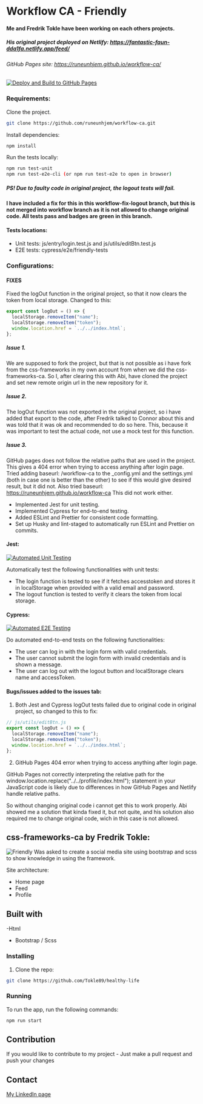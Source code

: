 # Workflow CA - Friendly

#### Me and Fredrik Tokle have been working on each others projects.

##### His original project deployed on Netlify: https://fantastic-faun-dda1fa.netlify.app/feed/

###### GitHub Pages site: https://runeunhjem.github.io/workflow-ca/

[![Deploy and Build to GitHub Pages](https://github.com/runeunhjem/workflow-ca/actions/workflows/deploy.yml/badge.svg)](https://github.com/runeunhjem/workflow-ca/actions/workflows/deploy.yml)

### Requirements:

Clone the project.

```bash
git clone https://github.com/runeunhjem/workflow-ca.git
```

Install dependencies:

```bash
npm install
```

Run the tests locally:

```bash
npm run test-unit
npm run test-e2e-cli (or npm run test-e2e to open in browser)
```

##### PS! Due to faulty code in original project, the logout tests will fail.

<b> I have included a fix for this in this workflow-fix-logout branch,
but this is not merged into workflow branch as it is not allowed to change original code. All tests pass and badges are green in this branch.</b>

#### Tests locations:

- Unit tests: js/entry/login.test.js and js/utils/editBtn.test.js
- E2E tests: cypress/e2e/friendly-tests

### Configurations:

#### FIXES

Fixed the logOut function in the original project, so that it now clears the token from local storage.
Changed to this:

```javascript
export const logOut = () => {
  localStorage.removeItem("name");
  localStorage.removeItem("token");
  window.location.href = `../../index.html`;
};
```

##### Issue 1.

We are supposed to fork the project, but that is not possible as i have fork from the css-frameworks in my own account from when we did the css-frameworks-ca.
So I, after clearing this with Abi, have cloned the project and set new remote origin url in the new repository for it.

##### Issue 2.

The logOut function was not exported in the original project, so i have added that export to the code, after Fredrik talked to Connor about this and was told that it was ok and recommended to do so here. This, because it was important to test the actual code, not use a mock test for this function.

##### Issue 3.

GitHub pages does not follow the relative paths that are used in the project. This gives a 404 error when trying to access anything after login page.
Tried adding baseurl: /workflow-ca to the \_config.yml and the settings.yml (both in case one is better than the other) to see if this would give desired result, but it did not.
Also tried baseurl: https://runeunhjem.github.io/workflow-ca
This did not work either.

- Implemented Jest for unit testing.
- Implemented Cypress for end-to-end testing.
- Added ESLint and Prettier for consistent code formatting.
- Set up Husky and lint-staged to automatically run ESLint and Prettier on commits.

#### Jest:

[![Automated Unit Testing](https://github.com/runeunhjem/workflow-ca/actions/workflows/unit-test.yml/badge.svg?branch=workflow-fix-logout)](https://github.com/runeunhjem/workflow-ca/actions/workflows/unit-test.yml)

Automatically test the following functionalities with unit tests:

- The login function is tested to see if it fetches accesstoken and stores it in localStorage when provided with a valid email and password.
- The logout function is tested to verify it clears the token from local storage.

#### Cypress:

[![Automated E2E Testing](https://github.com/runeunhjem/workflow-ca/actions/workflows/main.yml/badge.svg?branch=workflow-fix-logout)](https://github.com/runeunhjem/workflow-ca/actions/workflows/main.yml)

Do automated end-to-end tests on the following functionalities:

- The user can log in with the login form with valid credentials.
- The user cannot submit the login form with invalid credentials and is shown a message.
- The user can log out with the logout button and localStorage clears name and accessToken.

#### Bugs/issues added to the issues tab:

1. Both Jest and Cypress logOut tests failed due to original code in original project, so changed to this to fix:

```javascript
// js/utils/editBtn.js
export const logOut = () => {
  localStorage.removeItem("name");
  localStorage.removeItem("token");
  window.location.href = `../../index.html`;
};
```

2. GitHub Pages 404 error when trying to access anything after login page.

GitHub Pages not correctly interpreting the relative path for the window.location.replace("../../profile/index.html"); statement in your JavaScript code is likely due to differences in how GitHub Pages and Netlify handle relative paths.

So without changing original code i cannot get this to work properly.
Abi showed me a solution that kinda fixed it, but not quite, and his solution also required me to change original code, wich in this case is not allowed.

## css-frameworks-ca by Fredrik Tokle:

![Friendly](https://github.com/Tokle89/css-frameworks/assets/94007467/216af4e8-93c7-4f9f-9292-b2401af816e7)
Was asked to create a social media site using bootstrap and scss to show knowledge in using the framework.

Site architecture:

- Home page
- Feed
- Profile

## Built with

-Html

- Bootstrap / Scss

### Installing

1. Clone the repo:

```bash
git clone https://github.com/Tokle89/healthy-life
```

### Running

To run the app, run the following commands:

```bash
npm run start
```

## Contribution

If you would like to contribute to my project - Just make a pull request and push your changes

## Contact

[My LinkedIn page](https://www.linkedin.com/in/fredrik-tokle-0994a023b/)
